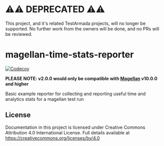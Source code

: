 # :warning::warning: DEPRECATED :warning::warning:

This project, and it's related TestArmada projects, will no longer be supported. No further work from the owners will be done, and no PRs will be reviewed.

# magellan-time-stats-reporter

[![Codecov](https://img.shields.io/codecov/c/github/TestArmada/magellan-time-stats-reporter.svg)]()

**PLEASE NOTE: v2.0.0 would only be compatible with [Magellan](https://github.com/TestArmada/magellan) v10.0.0 and higher**

Basic example reporter for collecting and reporting useful time and analytics stats for a magellan test run

## License
Documentation in this project is licensed under Creative Commons Attribution 4.0 International License. Full details available at https://creativecommons.org/licenses/by/4.0
